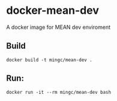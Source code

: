 # docker-mean-dev

A docker image for MEAN dev enviroment

## Build

    docker build -t mingc/mean-dev .
  
## Run:

    docker run -it --rm mingc/mean-dev bash

